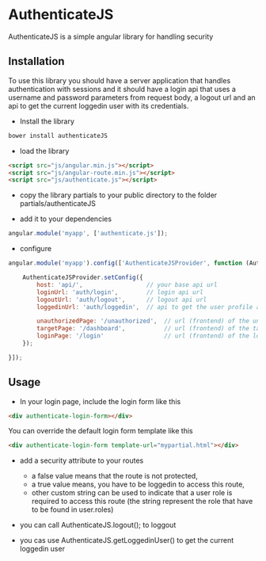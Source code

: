 AuthenticateJS
=============

AuthenticateJS is a simple angular library for handling security

Installation
------------

To use this library you should have a server application that handles authentication with sessions and it should have a login api that uses a username and password parameters from request body, a logout url and an api to get the current loggedin user with its credentials.

 * Install the library

```bash
bower install authenticateJS
```

 * load the library

```html
<script src="js/angular.min.js"></script>
<script src="js/angular-route.min.js"></script>
<script src="js/authenticate.js"></script>
```
 * copy the library partials to your public directory to the folder partials/authenticateJS

 * add it to your dependencies

```javascript
angular.module('myapp', ['authenticate.js']);
```

 * configure

```javascript
angular.module('myapp').config(['AuthenticateJSProvider', function (AuthenticateJSProvider) {

    AuthenticateJSProvider.setConfig({
        host: 'api/',                  // your base api url
        loginUrl: 'auth/login',        // login api url
        logoutUrl: 'auth/logout',      // logout api url
        loggedinUrl: 'auth/loggedin',  // api to get the user profile and roles

        unauthorizedPage: '/unauthorized',  // url (frontend) of the unauthorized page
        targetPage: '/dashboard',           // url (frontend) of the target page on login success
        loginPage: '/login'                 // url (frontend) of the login page
    });

}]);
```

Usage
-----

 * In your login page, include the login form like this

```html
<div authenticate-login-form></div>
```
You can override the default login form template like this

```html
<div authenticate-login-form template-url="mypartial.html"></div>
```

 * add a security attribute to your routes
     * a false value means that the route is not protected,
     * a true value means, you have to be loggedin to access this route,
     * other custom string can be used to indicate that a user role is required to access this route (the string represent the role that have to be found in user.roles)

* you can call AuthenticateJS.logout(); to loggout

* you cas use AuthenticateJS.getLoggedinUser() to get the current loggedin user
